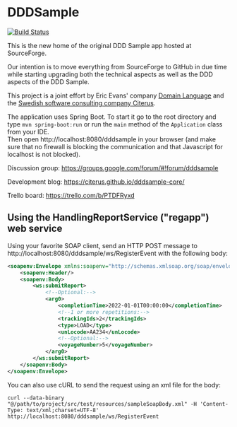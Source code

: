 # DDDSample
[![Build Status](https://travis-ci.org/citerus/dddsample-core.svg?branch=master)](https://travis-ci.org/citerus/dddsample-core)

This is the new home of the original DDD Sample app hosted at SourceForge. 

Our intention is to move everything from SourceForge to GitHub in due time while starting upgrading both the technical aspects as well as the DDD aspects of the DDD Sample.

This project is a joint effort by Eric Evans' company [Domain Language](https://www.domainlanguage.com/) and the [Swedish software consulting company Citerus](https://www.citerus.se/).

The application uses Spring Boot. To start it go to the root directory and type `mvn spring-boot:run` or run the `main` method of the `Application` class from your IDE.  
Then open http://localhost:8080/dddsample in your browser (and make sure that no firewall is blocking the communication and that Javascript for localhost is not blocked).

Discussion group: https://groups.google.com/forum/#!forum/dddsample

Development blog: https://citerus.github.io/dddsample-core/

Trello board: https://trello.com/b/PTDFRyxd

## Using the HandlingReportService ("regapp") web service

Using your favorite SOAP client, send an HTTP POST message to http://localhost:8080/dddsample/ws/RegisterEvent with the following body:

```xml
<soapenv:Envelope xmlns:soapenv="http://schemas.xmlsoap.org/soap/envelope/" xmlns:ws="http://ws.handling.interfaces.dddsample.citerus.se/">
    <soapenv:Header/>
    <soapenv:Body>
        <ws:submitReport>
            <!--Optional:-->
            <arg0>
                <completionTime>2022-01-01T00:00:00</completionTime>
                <!--1 or more repetitions:-->
                <trackingIds>2</trackingIds>
                <type>LOAD</type>
                <unLocode>AA234</unLocode>
                <!--Optional:-->
                <voyageNumber>5</voyageNumber>
            </arg0>
        </ws:submitReport>
    </soapenv:Body>
</soapenv:Envelope>
```

You can also use cURL to send the request using an xml file for the body:

    curl --data-binary "@/path/to/project/src/test/resources/sampleSoapBody.xml" -H 'Content-Type: text/xml;charset=UTF-8' http://localhost:8080/dddsample/ws/RegisterEvent

